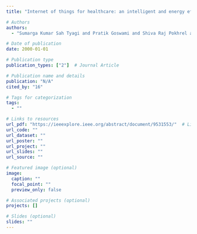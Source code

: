```yaml
---
title: "Internet of things for healthcare: an intelligent and energy efficient position detection algorithm"

# Authors
authors:
  - "Sumarga Kumar Sah Tyagi and Pratik Goswami and Shiva Raj Pokhrel and Amrit Mukherjee"

# Date of publication
date: 2000-01-01

# Publication type
publication_types: ["2"]  # Journal Article

# Publication name and details
publication: "N/A"
cited_by: "16"

# Tags for categorization
tags:
  - ""

# Links to resources
url_pdf: "https://ieeexplore.ieee.org/abstract/document/9531553/"  # Link to the resource
url_code: ""
url_dataset: ""
url_poster: ""
url_project: ""
url_slides: ""
url_source: ""

# Featured image (optional)
image:
  caption: ""
  focal_point: ""
  preview_only: false

# Associated projects (optional)
projects: []

# Slides (optional)
slides: ""
---
```

